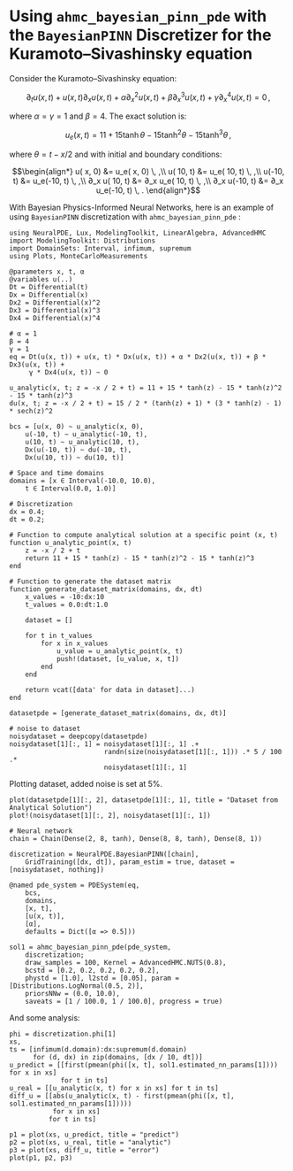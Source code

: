 # Using `ahmc_bayesian_pinn_pde` with the `BayesianPINN` Discretizer for the Kuramoto–Sivashinsky equation

Consider the Kuramoto–Sivashinsky equation:

```math
∂_t u(x, t) + u(x, t) ∂_x u(x, t) + \alpha ∂^2_x u(x, t) + \beta ∂^3_x u(x, t) + \gamma ∂^4_x u(x, t) =  0 \, ,
```

where $\alpha = \gamma = 1$ and $\beta = 4$. The exact solution is:

```math
u_e(x, t) = 11 + 15 \tanh \theta - 15 \tanh^2 \theta - 15 \tanh^3 \theta \, ,
```

where $\theta = t - x/2$ and with initial and boundary conditions:

```math
\begin{align*}
    u(  x, 0) &=     u_e(  x, 0) \, ,\\
    u( 10, t) &=     u_e( 10, t) \, ,\\
    u(-10, t) &=     u_e(-10, t) \, ,\\
∂_x u( 10, t) &= ∂_x u_e( 10, t) \, ,\\
∂_x u(-10, t) &= ∂_x u_e(-10, t) \, .
\end{align*}
```

With Bayesian Physics-Informed Neural Networks, here is an example of using `BayesianPINN` discretization with `ahmc_bayesian_pinn_pde` :

```@example low_level_2
using NeuralPDE, Lux, ModelingToolkit, LinearAlgebra, AdvancedHMC
import ModelingToolkit: Distributions
import DomainSets: Interval, infimum, supremum
using Plots, MonteCarloMeasurements

@parameters x, t, α
@variables u(..)
Dt = Differential(t)
Dx = Differential(x)
Dx2 = Differential(x)^2
Dx3 = Differential(x)^3
Dx4 = Differential(x)^4

# α = 1
β = 4
γ = 1
eq = Dt(u(x, t)) + u(x, t) * Dx(u(x, t)) + α * Dx2(u(x, t)) + β * Dx3(u(x, t)) +
     γ * Dx4(u(x, t)) ~ 0

u_analytic(x, t; z = -x / 2 + t) = 11 + 15 * tanh(z) - 15 * tanh(z)^2 - 15 * tanh(z)^3
du(x, t; z = -x / 2 + t) = 15 / 2 * (tanh(z) + 1) * (3 * tanh(z) - 1) * sech(z)^2

bcs = [u(x, 0) ~ u_analytic(x, 0),
    u(-10, t) ~ u_analytic(-10, t),
    u(10, t) ~ u_analytic(10, t),
    Dx(u(-10, t)) ~ du(-10, t),
    Dx(u(10, t)) ~ du(10, t)]

# Space and time domains
domains = [x ∈ Interval(-10.0, 10.0),
    t ∈ Interval(0.0, 1.0)]

# Discretization
dx = 0.4;
dt = 0.2;

# Function to compute analytical solution at a specific point (x, t)
function u_analytic_point(x, t)
    z = -x / 2 + t
    return 11 + 15 * tanh(z) - 15 * tanh(z)^2 - 15 * tanh(z)^3
end

# Function to generate the dataset matrix
function generate_dataset_matrix(domains, dx, dt)
    x_values = -10:dx:10
    t_values = 0.0:dt:1.0

    dataset = []

    for t in t_values
        for x in x_values
            u_value = u_analytic_point(x, t)
            push!(dataset, [u_value, x, t])
        end
    end

    return vcat([data' for data in dataset]...)
end

datasetpde = [generate_dataset_matrix(domains, dx, dt)]

# noise to dataset
noisydataset = deepcopy(datasetpde)
noisydataset[1][:, 1] = noisydataset[1][:, 1] .+
                        randn(size(noisydataset[1][:, 1])) .* 5 / 100 .*
                        noisydataset[1][:, 1]
```

Plotting dataset, added noise is set at 5%.

```@example low_level_2
plot(datasetpde[1][:, 2], datasetpde[1][:, 1], title = "Dataset from Analytical Solution")
plot!(noisydataset[1][:, 2], noisydataset[1][:, 1])
```

```@example low_level_2
# Neural network
chain = Chain(Dense(2, 8, tanh), Dense(8, 8, tanh), Dense(8, 1))

discretization = NeuralPDE.BayesianPINN([chain],
    GridTraining([dx, dt]), param_estim = true, dataset = [noisydataset, nothing])

@named pde_system = PDESystem(eq,
    bcs,
    domains,
    [x, t],
    [u(x, t)],
    [α],
    defaults = Dict([α => 0.5]))

sol1 = ahmc_bayesian_pinn_pde(pde_system,
    discretization;
    draw_samples = 100, Kernel = AdvancedHMC.NUTS(0.8),
    bcstd = [0.2, 0.2, 0.2, 0.2, 0.2],
    phystd = [1.0], l2std = [0.05], param = [Distributions.LogNormal(0.5, 2)],
    priorsNNw = (0.0, 10.0),
    saveats = [1 / 100.0, 1 / 100.0], progress = true)
```

And some analysis:

```@example low_level_2
phi = discretization.phi[1]
xs,
ts = [infimum(d.domain):dx:supremum(d.domain)
      for (d, dx) in zip(domains, [dx / 10, dt])]
u_predict = [[first(pmean(phi([x, t], sol1.estimated_nn_params[1]))) for x in xs]
             for t in ts]
u_real = [[u_analytic(x, t) for x in xs] for t in ts]
diff_u = [[abs(u_analytic(x, t) - first(pmean(phi([x, t], sol1.estimated_nn_params[1]))))
           for x in xs]
          for t in ts]

p1 = plot(xs, u_predict, title = "predict")
p2 = plot(xs, u_real, title = "analytic")
p3 = plot(xs, diff_u, title = "error")
plot(p1, p2, p3)
```
